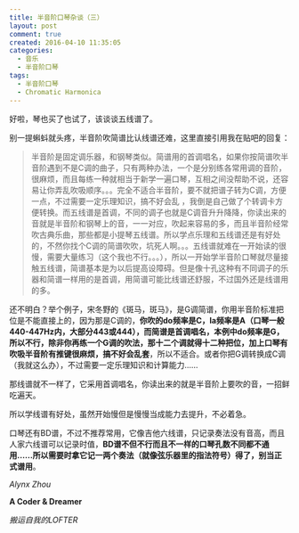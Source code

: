 ```yaml
---
title: 半音阶口琴杂谈（三）
layout: post
comment: true
created: 2016-04-10 11:35:05
categories:
  - 音乐
  - 半音阶口琴
tags:
  - 半音阶口琴
  - Chromatic Harmonica
---
```

好啦，琴也买了也试了，该谈谈五线谱了。

别一提蝌蚪就头疼，半音阶吹简谱比认线谱还难，这里直接引用我在贴吧的回复：
<!--more-->
>半音阶是固定调乐器，和钢琴类似。简谱用的首调唱名，如果你按简谱吹半音阶遇到不是C调的曲子，只有两种办法，一个是分别练各常用调的音阶，很麻烦，而且每练一种就相当于新学一遍口琴，互相之间没帮助不说，还容易让你弄乱吹吸顺序。。。完全不适合半音阶，要不就把谱子转为C调，方便一点，不过需要一定乐理知识，搞不好会乱 ，我倒是自己做了个转调卡方便转换。而五线谱是首调，不同的调子也就是C调音升升降降，你读出来的音就是半音阶和钢琴上的音，一一对应，吹起来容易的多，而且半音阶经常吹古典乐曲，那些都是小提琴五线谱。所以学点乐理和五线谱还是有好处的，不然你找个C调的简谱吹吹，坑死人啊。。。五线谱就难在一开始读的很慢，需要大量练习（这个我也不行。。。），所以一开始学半音阶口琴就尽量接触五线谱，简谱基本是为以后提高设障碍。但是像十孔这种有不同调子的乐器和简谱一样用的是首调，用简谱可能比线谱还舒服，不过国外还是线谱用的多。

还不明白？举个例子，宋冬野的《斑马，斑马》，是G调简谱，你用半音阶标准把位是不能直接上的，因为那是C调的，**你吹的do频率是C，la频率是A（口琴一般440-447Hz内，大部分443或444），而简谱是首调唱名，本例中do频率是G，所以不行，除非你再练一个G调的吹法，那十二个调就得十二种把位，加上口琴有吹吸半音阶有推键很麻烦，搞不好会乱套**，所以不适合。或者你把G调转换成C调（我就这么办），不过需要一定乐理知识和计算能力……

那线谱就不一样了，它采用首调唱名，你读出来的就是半音阶上要吹的音，一招鲜吃遍天。

所以学线谱有好处，虽然开始慢但是慢慢当成能力去提升，不必着急。

口琴还有BD谱，不过不推荐常用，它像吉他六线谱，只记录奏法没有音高，而且人家六线谱可以记录时值，**BD谱不但不行而且不一样的口琴孔数不同都不通用……所以需要时拿它记一两个奏法（就像弦乐器里的指法符号）得了，别当正式谱用**。

*Alynx Zhou*

**A Coder & Dreamer**

*搬运自我的LOFTER*
